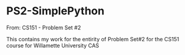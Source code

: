 # PS2-SimplePython

From: CS151 - Problem Set #2

This contains my work for the entirity of Problem Set#2 for the CS151 course for Willamette University CAS
